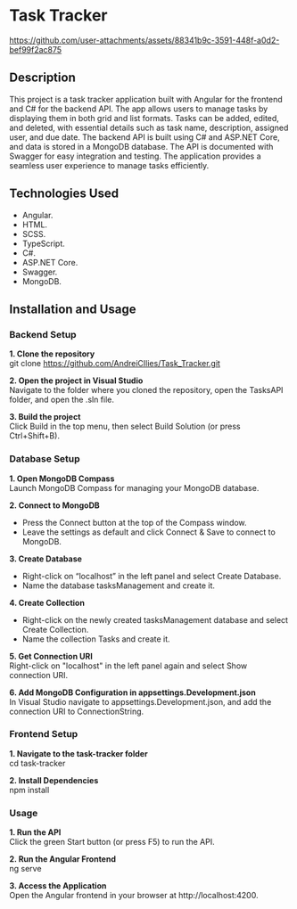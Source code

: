 # Task Tracker
https://github.com/user-attachments/assets/88341b9c-3591-448f-a0d2-bef99f2ac875

## Description

This project is a task tracker application built with Angular for the frontend and C# for the backend API. The app allows users to manage tasks by displaying them in both grid and list formats. Tasks can be added, edited, and deleted, with essential details such as task name, description, assigned user, and due date. The backend API is built using C# and ASP.NET Core, and data is stored in a MongoDB database. The API is documented with Swagger for easy integration and testing. The application provides a seamless user experience to manage tasks efficiently.

## Technologies Used

* Angular.
* HTML.
* SCSS.
* TypeScript.
* C#.
* ASP.NET Core.
* Swagger.
* MongoDB.

## Installation and Usage

### Backend Setup
**1. Clone the repository**  
git clone https://github.com/AndreiCIlies/Task_Tracker.git

**2. Open the project in Visual Studio**  
Navigate to the folder where you cloned the repository, open the TasksAPI folder, and open the .sln file.

**3. Build the project**  
Click Build in the top menu, then select Build Solution (or press Ctrl+Shift+B).

### Database Setup
**1. Open MongoDB Compass**  
Launch MongoDB Compass for managing your MongoDB database.

**2. Connect to MongoDB**  
- Press the Connect button at the top of the Compass window.  
- Leave the settings as default and click Connect & Save to connect to MongoDB.  

**3. Create Database**  
- Right-click on “localhost” in the left panel and select Create Database.
- Name the database tasksManagement and create it.

**4. Create Collection**  
- Right-click on the newly created tasksManagement database and select Create Collection.
- Name the collection Tasks and create it.

**5. Get Connection URI**  
Right-click on "localhost" in the left panel again and select Show connection URI.

**6. Add MongoDB Configuration in appsettings.Development.json**  
In Visual Studio navigate to appsettings.Development.json, and add the connection URI to ConnectionString.

### Frontend Setup
**1. Navigate to the task-tracker folder**  
cd task-tracker

**2. Install Dependencies**  
npm install

### Usage
**1. Run the API**  
Click the green Start button (or press F5) to run the API.

**2. Run the Angular Frontend**  
ng serve

**3. Access the Application**  
Open the Angular frontend in your browser at http://localhost:4200.
